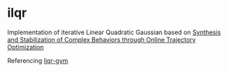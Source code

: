 # ilqr
Implementation of iterative Linear Quadratic Gaussian based on [Synthesis and Stabilization of Complex Behaviors through
Online Trajectory Optimization](https://homes.cs.washington.edu/~todorov/papers/TassaIROS12.pdf)


Referencing [liqr-gym](https://github.com/neka-nat/ilqr-gym)
